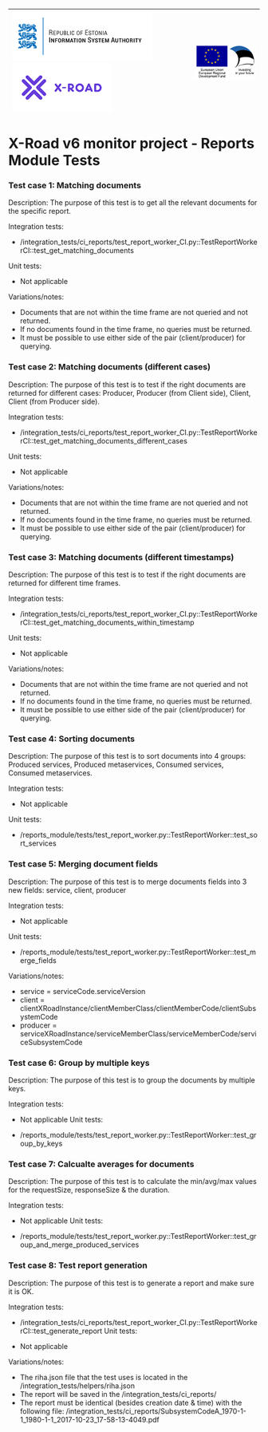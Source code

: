 
| [![Republic of Estonia Information System Authority](../img/ria_100_en.png)](https://www.ria.ee/en.html) [![X-ROAD](../img/xroad_100_en.png)](https://www.ria.ee/en/state-information-system/x-tee.html) | ![European Union / European Regional Development Fund / Investing in your future](../img/eu_rdf_100_en.png "Documents that are tagged with EU/SF logos must keep the logos until 1.11.2022. If it has not stated otherwise in the documentation. If new documentation is created  using EU/SF resources the logos must be tagged appropriately so that the deadline for logos could be found.") |
| :-------------------------------------------------- | -------------------------: |

# X-Road v6 monitor project - Reports Module Tests

### Test case 1: Matching documents
Description: The purpose of this test is to get all the relevant documents for the specific report.

Integration tests:

* /integration_tests/ci_reports/test_report_worker_CI.py::TestReportWorkerCI::test_get_matching_documents

Unit tests:

* Not applicable

Variations/notes:

* Documents that are not within the time frame are not queried and not returned.
* If no documents found in the time frame, no queries must be returned.
* It must be possible to use either side of the pair (client/producer) for querying.

### Test case 2: Matching documents (different cases)
Description: The purpose of this test is to test if the right documents are returned for different cases: Producer, Producer (from Client side), Client, Client (from Producer side).

Integration tests:

* /integration_tests/ci_reports/test_report_worker_CI.py::TestReportWorkerCI::test_get_matching_documents_different_cases

Unit tests:

* Not applicable

Variations/notes:

* Documents that are not within the time frame are not queried and not returned.
* If no documents found in the time frame, no queries must be returned.
* It must be possible to use either side of the pair (client/producer) for querying.

### Test case 3: Matching documents (different timestamps)
Description: The purpose of this test is to test if the right documents are returned for different time frames.

Integration tests:

* /integration_tests/ci_reports/test_report_worker_CI.py::TestReportWorkerCI::test_get_matching_documents_within_timestamp

Unit tests:

* Not applicable

Variations/notes:

* Documents that are not within the time frame are not queried and not returned.
* If no documents found in the time frame, no queries must be returned.
* It must be possible to use either side of the pair (client/producer) for querying.

### Test case 4: Sorting documents
Description: The purpose of this test is to sort documents into 4 groups: Produced services, Produced metaservices, Consumed services, Consumed metaservices.

Integration tests:

* Not applicable

Unit tests:

* /reports_module/tests/test_report_worker.py::TestReportWorker::test_sort_services

### Test case 5: Merging document fields
Description: The purpose of this test is to merge documents fields into 3 new fields: service, client, producer

Integration tests:

* Not applicable

Unit tests:

* /reports_module/tests/test_report_worker.py::TestReportWorker::test_merge_fields

Variations/notes:

* service = serviceCode.serviceVersion
* client = clientXRoadInstance/clientMemberClass/clientMemberCode/clientSubsystemCode
* producer = serviceXRoadInstance/serviceMemberClass/serviceMemberCode/serviceSubsystemCode

### Test case 6: Group by multiple keys
Description: The purpose of this test is to group the documents by multiple keys.

Integration tests:

* Not applicable
Unit tests:

* /reports_module/tests/test_report_worker.py::TestReportWorker::test_group_by_keys

### Test case 7: Calcualte averages for documents
Description: The purpose of this test is to calculate the min/avg/max values for the requestSize, responseSize & the duration.

Integration tests:

* Not applicable
Unit tests:

* /reports_module/tests/test_report_worker.py::TestReportWorker::test_group_and_merge_produced_services

### Test case 8: Test report generation
Description: The purpose of this test is to generate a report and make sure it is OK.

Integration tests:

* /integration_tests/ci_reports/test_report_worker_CI.py::TestReportWorkerCI::test_generate_report
Unit tests:

* Not applicable

Variations/notes:

* The riha.json file that the test uses is located in the /integration_tests/helpers/riha.json
* The report will be saved in the /integration_tests/ci_reports/
* The report must be identical (besides creation date & time) with the following file: /integration_tests/ci_reports/SubsystemCodeA_1970-1-1_1980-1-1_2017-10-23_17-58-13-4049.pdf
